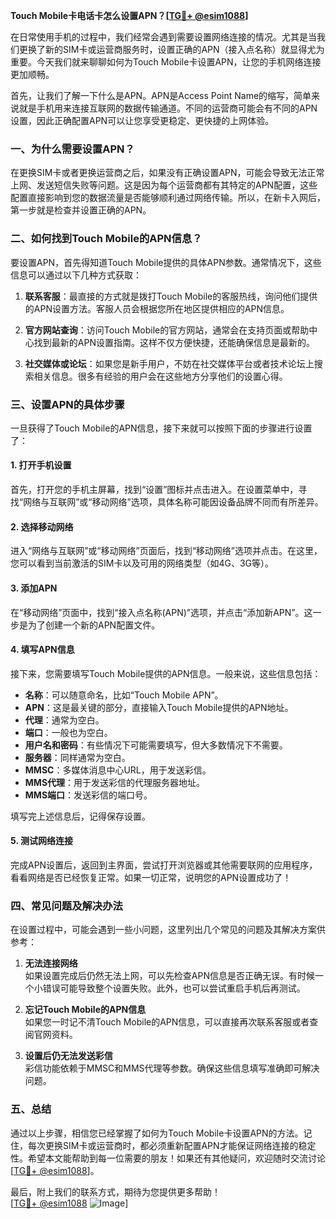 **Touch Mobile卡电话卡怎么设置APN？[[TG💪+ @esim1088](https://t.me/s/esim1088)]**

在日常使用手机的过程中，我们经常会遇到需要设置网络连接的情况。尤其是当我们更换了新的SIM卡或运营商服务时，设置正确的APN（接入点名称）就显得尤为重要。今天我们就来聊聊如何为Touch Mobile卡设置APN，让您的手机网络连接更加顺畅。

首先，让我们了解一下什么是APN。APN是Access Point Name的缩写，简单来说就是手机用来连接互联网的数据传输通道。不同的运营商可能会有不同的APN设置，因此正确配置APN可以让您享受更稳定、更快捷的上网体验。

### **一、为什么需要设置APN？**

在更换SIM卡或者更换运营商之后，如果没有正确设置APN，可能会导致无法正常上网、发送短信失败等问题。这是因为每个运营商都有其特定的APN配置，这些配置直接影响到您的数据流量是否能够顺利通过网络传输。所以，在新卡入网后，第一步就是检查并设置正确的APN。

### **二、如何找到Touch Mobile的APN信息？**

要设置APN，首先得知道Touch Mobile提供的具体APN参数。通常情况下，这些信息可以通过以下几种方式获取：

1. **联系客服**：最直接的方式就是拨打Touch Mobile的客服热线，询问他们提供的APN设置方法。客服人员会根据您所在地区提供相应的APN信息。
   
2. **官方网站查询**：访问Touch Mobile的官方网站，通常会在支持页面或帮助中心找到最新的APN设置指南。这样不仅方便快捷，还能确保信息是最新的。

3. **社交媒体或论坛**：如果您是新手用户，不妨在社交媒体平台或者技术论坛上搜索相关信息。很多有经验的用户会在这些地方分享他们的设置心得。

### **三、设置APN的具体步骤**

一旦获得了Touch Mobile的APN信息，接下来就可以按照下面的步骤进行设置了：

#### **1. 打开手机设置**
首先，打开您的手机主屏幕，找到“设置”图标并点击进入。在设置菜单中，寻找“网络与互联网”或“移动网络”选项，具体名称可能因设备品牌不同而有所差异。

#### **2. 选择移动网络**
进入“网络与互联网”或“移动网络”页面后，找到“移动网络”选项并点击。在这里，您可以看到当前激活的SIM卡以及可用的网络类型（如4G、3G等）。

#### **3. 添加APN**
在“移动网络”页面中，找到“接入点名称(APN)”选项，并点击“添加新APN”。这一步是为了创建一个新的APN配置文件。

#### **4. 填写APN信息**
接下来，您需要填写Touch Mobile提供的APN信息。一般来说，这些信息包括：
- **名称**：可以随意命名，比如“Touch Mobile APN”。
- **APN**：这是最关键的部分，直接输入Touch Mobile提供的APN地址。
- **代理**：通常为空白。
- **端口**：一般也为空白。
- **用户名和密码**：有些情况下可能需要填写，但大多数情况下不需要。
- **服务器**：同样通常为空白。
- **MMSC**：多媒体消息中心URL，用于发送彩信。
- **MMS代理**：用于发送彩信的代理服务器地址。
- **MMS端口**：发送彩信的端口号。

填写完上述信息后，记得保存设置。

#### **5. 测试网络连接**
完成APN设置后，返回到主界面，尝试打开浏览器或其他需要联网的应用程序，看看网络是否已经恢复正常。如果一切正常，说明您的APN设置成功了！

### **四、常见问题及解决办法**

在设置过程中，可能会遇到一些小问题，这里列出几个常见的问题及其解决方案供参考：

1. **无法连接网络**  
   如果设置完成后仍然无法上网，可以先检查APN信息是否正确无误。有时候一个小错误可能导致整个设置失败。此外，也可以尝试重启手机后再测试。

2. **忘记Touch Mobile的APN信息**  
   如果您一时记不清Touch Mobile的APN信息，可以直接再次联系客服或者查阅官网资料。

3. **设置后仍无法发送彩信**  
   彩信功能依赖于MMSC和MMS代理等参数。确保这些信息填写准确即可解决问题。

### **五、总结**

通过以上步骤，相信您已经掌握了如何为Touch Mobile卡设置APN的方法。记住，每次更换SIM卡或运营商时，都必须重新配置APN才能保证网络连接的稳定性。希望本文能帮助到每一位需要的朋友！如果还有其他疑问，欢迎随时交流讨论[[TG💪+ @esim1088](https://t.me/s/esim1088)]。

最后，附上我们的联系方式，期待为您提供更多帮助！  
[[TG💪+ @esim1088](https://t.me/s/esim1088) ![Image](https://i.postimg.cc/4NQfJmqS/Snipaste-2025-05-13-00-14-12.png)]